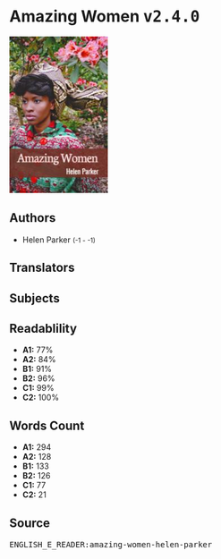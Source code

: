 # Amazing Women <kbd>v2.4.0</kbd>

![](./cover.medium.jpg "")

## Authors


 - Helen Parker <small>(-1 - -1)</small>

## Translators



## Subjects



## Readablility


 - **A1:** 77%
 - **A2:** 84%
 - **B1:** 91%
 - **B2:** 96%
 - **C1:** 99%
 - **C2:** 100%

## Words Count


 - **A1:** 294
 - **A2:** 128
 - **B1:** 133
 - **B2:** 126
 - **C1:** 77
 - **C2:** 21

## Source


<kbd>ENGLISH_E_READER:amazing-women-helen-parker</kbd>
